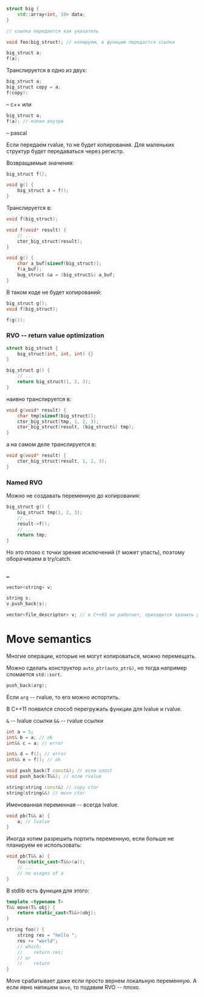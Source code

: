 ```cpp
struct big {
    std::array<int, 10> data;
}

// ссылка передается как указатель

void foo(big_struct); // копируем, в функцию передастся ссылка
```

```cpp
big_struct a;
f(a);
```

Транслируется в одно из двух:
```cpp
big_struct a;
big_struct copy = a;
f(copy);
```
– c++
или
```cpp
big_struct a;
f(a); // копия внутри
```
– pascal

Если передаем rvalue, то не будет копирования.
Для маленьких структур будет передаваться через регистр.

Возвращаемые значения:
```cpp
big_struct f();

void g() {
    big_struct a = f();
}
```
Транслируется в:
```cpp
void f(big_struct);

void f(void* result) {
    // ...
    ctor_big_struct(result);
}

void g() {
    char a_buf[sizeof(big_struct)];
    f(a_buf);
    bug_struct &a = (big_struct&) a_buf;
}
```

В таком коде не будет копирований:
```cpp
big_struct g();
void f(big_struct);

f(g());
```

### RVO -- return value optimization

```cpp
struct big_struct {
    big_struct(int, int, int) {}
}

big_struct g() {
    // ...
    return big_struct(1, 2, 3);
}
```
наивно транслируется в:
```cpp
void g(void* result) {
    char tmp[sizeof(big_struct)];
    ctor_big_struct(tmp, 1, 2, 3);
    ctor_big_struct(result, (big_struct&) tmp);
}
```
а на самом деле транслируется в:
```cpp
void g(void* result) {
    ctor_big_struct(result, 1, 2, 3);
}
```

### Named RVO

Можно не создавать переменную до копирования:
```cpp
big_struct g() {
    big_struct tmp(1, 2, 3);
    // ...
    result->f();
    // ...
    return tmp;
}
```
Но это плохо с точки зрения исключений (`f` может упасть), поэтому оборачиваем в try/catch.

### _

```cpp
vector<string> v;

string s;
v.push_back(s);
```

```cpp
vector<file_descriptor> v; // в C++03 не работает, приходится хранить указатель или boost::shared_ptr
```

# Move semantics

Многие операции, которые не могут копироваться, можно перемещать.

Можно сделать конструктор `auto_ptr(auto_ptr&)`, но тогда например сломается `std::sort`.

```cpp
push_back(arg);
```
Если `arg` -- rvalue, то его можно испортить.

В C++11 появился способ перегружать функции для lvalue и rvalue.

`&` -- lvalue ссылки
`&&` -- rvalue ссылки

```cpp
int a = 5;
int& b = a; // ok
int&& c = a; // error

int& d = f(); // error
int&& e = f(); // ok
```

```cpp
void push_back(T const&); // если const
void push_back(T&&); // если rvalue

string(string const&) // copy ctor
string(string&&) // move ctor
```

Именованная переменная -- всегда lvalue.
```cpp
void pb(T&& a) {
    a; // lvalue
}
```

Иногда хотим разрешить портить переменную, если больше не планируем ее использовать:
```cpp
void pb(T&& a) {
    foo(static_cast<T&&>(a));
    // ...
    // no usages of a
}
```

В stdlib есть функция для этого:
```cpp
template <typename T>
T&& move(T& obj) {
    return static_cast<T&&>(obj);
}
```

```cpp
string foo() {
    string res = "hello ";
    res += "world";
    // which:
    //    return res; 
    // or
    //    return 
}
```
Move срабатывает даже если просто вернем локальную переменную.
А если явно напишем `move`, то подавим RVO -- плохо.
